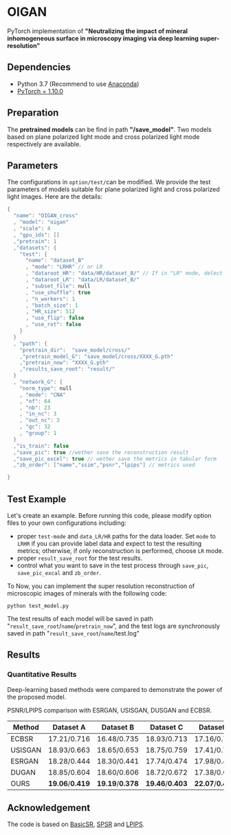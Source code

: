 # OIGAN

PyTorch implementation of **"Neutralizing the impact of mineral inhomogeneous surface
in microscopy imaging via deep learning super-resolution"**

## Dependencies
- Python 3.7 (Recommend to use [Anaconda](https://www.anaconda.com/download/#linux))
- [PyTorch = 1.10.0](https://pytorch.org/)

## Preparation
The **pretrained models** can be find in path **"/save_model"**. Two models based on plane polarized light mode and cross polarized light mode respectively are available.

## Parameters
The configurations in `option/test/`can be modified. We provide the test parameters of models suitable for plane polarized light and cross polarized light images. Here are the details:

```c++
{
  "name": "OIGAN_cross"
  , "model": "oigan"
  , "scale": 4
  , "gpu_ids": []
  ,"pretrain": 1
  ,"datasets": {
    "test": {
      "name": "dataset_B"
      , "mode": "LRHR" // or LR
      , "dataroot_HR": "data/HR/dataset_B/" // If in "LR" mode, delect it
      , "dataroot_LR": "data/LR/dataset_B/"
      , "subset_file": null
      , "use_shuffle": true
      , "n_workers": 1
      , "batch_size": 1
      , "HR_size": 512
      , "use_flip": false
      , "use_rot": false
    }
  }
  , "path": {
    "pretrain_dir":  "save_model/cross/"
    ,"pretrain_model_G": "save_model/cross/XXXX_G.pth"
    ,"pretrain_now": "XXXX_G.pth"
    ,"results_save_root": "result/" 
  }
  , "network_G": {
    "norm_type": null
    , "mode": "CNA"
    , "nf": 64
    , "nb": 23
    , "in_nc": 3
    , "out_nc": 3
    , "gc": 32
    , "group": 1
  }
  ,"is_train": false
  ,"save_pic": true //wether save the reconstruction result
  ,"save_pic_excel": true // wether save the metrics in tabular form
  ,"zb_order": ["name","ssim","psnr","lpips"] // metrics used

}
```
    


## Test Example

Let's create an example. Before running this code, please modify option files to your own configurations including: 
  - proper `test-mode` and `data_LR/HR` paths for the data loader. Set `mode` to `LRHR` if you can provide label data and expect to test the resulting metrics; otherwise, if only reconstruction is performed, choose `LR` mode.
  - proper `result_save_root` for the test results.
  - control what you want to save in the test process through `save_pic`, `save_pic_excal` and `zb_order`.

To Now, you can implement the super resolution reconstruction of microscopic images of minerals with the following code:
```
python test_model.py
```
The test results of each model will be saved in path "`result_save_root`/`name`/`pretrain_now`", and the test logs are synchronously saved in path "`result_save_root`/`name`/test.log"
## Results
### Quantitative Results
Deep-learning based methods were compared to demonstrate the power of the proposed model. 

PSNR/LPIPS comparison with ESRGAN, USISGAN, DUSGAN and ECBSR.

| Method | Dataset A | Dataset B | Dataset C | Dataset D | 
| --------------------------------------------- | ----------------------- | ----------------------- | ----------------------- | ----------------------- | 
| ECBSR | 17\.21/0\.716 | 16\.48/0\.735 | 18\.93/0\.713 | 17\.16/0\.745 | 
| USISGAN | 18\.93/0\.663 | 18\.65/0\.653 | 18\.75/0\.759 | 17\.41/0\.702 | 
| ESRGAN | 18\.28/0\.444 | 18\.30/0\.441 | 17\.74/0\.474 | 17\.98/0\.464 |
| DUGAN | 18\.85/0\.604 | 18\.60/0\.606 | 18\.72/0\.672 | 17\.38/0\.670 | 
| OURS | **19\.06**/**0\.419** | **19\.19**/**0\.378** | **19\.46**/**0\.403** | **22\.07**/**0\.434** | 


## Acknowledgement
The code is based on [BasicSR](https://github.com/xinntao/BasicSR), [SPSR](https://github.com/Maclory/SPSR) and [LPIPS](https://github.com/richzhang/PerceptualSimilarity). 

